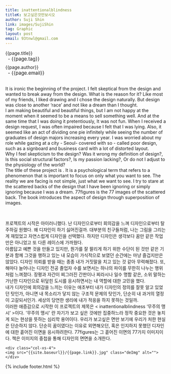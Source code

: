 ```yaml
---
title: inattentionalblindness
titleK: 보고싶은것만보시오
author: Suji Shin
link: images/SujiShin
tag: Graphic
layout: post
email: 93tnwl@gmail.com
---	
```


<div class="container">

<div class="deDep">
{{page.title}}<br>
<p style="font-size:15px; margin:0px; padding:0px 0px 0px 8px; margin:0px 0px 8px 0px;">- {{page.tag}}</p>
{{page.author}}<br>
<p style="font-size:15px; margin:0px; padding:0px 0px 0px 8px;">- {{page.email}}</p>
</div>

<br>

<div class="det lato">


It is ironic the beginning of the project. I felt skeptical from the design and wanted to break away from the design. What is the reason for it? Like most of my friends,  I liked drawing and I chose the design naturally. But design was close to another ‘race’ and not like a dream than I thought. 
<br>
I am making beautiful and beautiful things, but I am not happy at the moment when it seemed to be a means to sell something well. And at the same time that I was doing it pretentiously, It was not fun. When I received a design request, I was often impaired because I felt that I was lying. Also, it seemed like an act of dividing one pie infinitely while seeing the number of graduates of design majors increasing every year. I was worried about my role while gazing at a city - Seoul- covered with so - called poor design, such as a signboard and business card with a lot of distorted layout.
<br>
Why I feel skepticism to the design? 
Was it wrong my definition of design?,
Is this social structural factors?,
Is my passion lacking?,
Or do not I adjust to the physiology of the world?
<br>
The title of these project is <inattentionalblindness > . It is a psychological term that refers to a phenomenon that is important to focus on only what you want to see. The reality we are facing is not simple, just what we want to see. I try to stare at the scattered backs of the design that I have been ignoring or simply ignoring because I was a dream. 77figures is the 77 images of the scattered back. The book introduces the aspect of design through superposition of images.



</div>

<br>

<div class="noto">

프로젝트의 시작은 아이러니했다. 난 디자인으로부터 회의감을 느껴 디자인으로부터 탈주하길 원했다. 왜 디자인이 하기 싫어진걸까. 대부분의 친구들처럼, 나는 그림을 그리는게 재밌었고 자연스럽게 디자인을 선택했다. 하지만 디자인은 생각보다 꿈만 같은 작업만은 아니었고 또 다른 레이스에 가까웠다. 
<br>
아름답고 예쁜 것을 만들고 있지만, 뭔가를 잘 팔리게 하기 위한 수단이 된 것만 같은 기분과 함께 그것을 행하고 있는 내 모습이 가식적으로 보였던 순간에는 마냥 즐겁지만은 않았다. 디자인 의뢰를 받을 때는 종종 내가 거짓말을 치고 있는 것 같아 무력해졌다. 또, 해마다 늘어나는 디자인 전공 졸업자 수를 보면서는 하나의 파이를 무한히 나누는 행위처럼 느껴졌다. 장평과 자간이 찌그러진 간판이나 찌라시나 일수 명함 같은, 소위 말하는 가난한 디자인으로 뒤덮힌 도시를 응시하면서는 내 역할에 대한 고민을 했다.
<br>
내가 디자인에 회의감을 느끼는 이유는 애초부터 내가 디자인의 정의를 잘못 알고 있었던 탓인가, 
아니면 내 목소리가 닿지 않는 구조적 문제의 탓인가, 단순히 내 과거의 열정이 고갈되서인가. 
세상의 당연한 생리에 내가 적응을 하지 못하는 것일까. 
<br>
이러한 애증감으로 시작한 이 프로젝트의 제목은 < inattentionalblindness ‘무주의 맹시’ >이다.  '무주의 맹시' 란 자기가 보고 싶은 것에만 집중하느라 정작 중요한 것은 놓치게 되는 현상을 뜻하는 심리학 용어이다. 우리가 보고싶은 면만 보기에 우리가 처한 현실은 단순하지 않다. 단순히 꿈이였다는 이유로 외면해오던, 혹은 인지하지 못했던 디자인에 대한 흩어진 이면을 응시하려한다. 77figures는 그 흩어진 이면의 77가지 이미지이다. 책은 이미지의 중첩을 통해 디자인의 면면을 소개한다.


</div>

<div class="row noto">
	
	<div class="col-xs-4">
	<img src="{{site.baseurl}}/{{page.link}}.jpg" class="deImg" alt=""></div>
	
</div>

	

</div> 

{% include footer.html %}